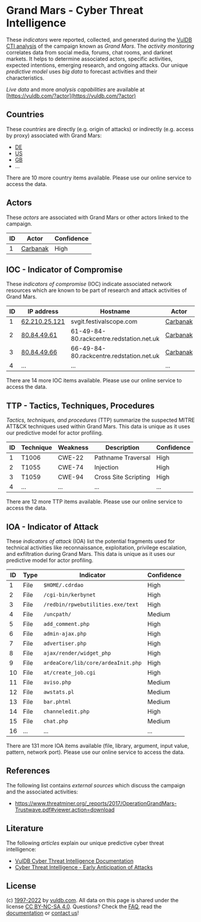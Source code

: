 # Grand Mars - Cyber Threat Intelligence

These _indicators_ were reported, collected, and generated during the [VulDB CTI analysis](https://vuldb.com/?kb.cti) of the campaign known as _Grand Mars_. The _activity monitoring_ correlates data from social media, forums, chat rooms, and darknet markets. It helps to determine associated actors, specific activities, expected intentions, emerging research, and ongoing attacks. Our unique _predictive model_ uses _big data_ to forecast activities and their characteristics.

_Live data_ and more _analysis capabilities_ are available at [https://vuldb.com/?actor](https://vuldb.com/?actor)

## Countries

These _countries_ are directly (e.g. origin of attacks) or indirectly (e.g. access by proxy) associated with Grand Mars:

* [DE](https://vuldb.com/?country.de)
* [US](https://vuldb.com/?country.us)
* [GB](https://vuldb.com/?country.gb)
* ...

There are 10 more country items available. Please use our online service to access the data.

## Actors

These _actors_ are associated with Grand Mars or other actors linked to the campaign.

ID | Actor | Confidence
-- | ----- | ----------
1 | [Carbanak](https://vuldb.com/?actor.carbanak) | High

## IOC - Indicator of Compromise

These _indicators of compromise_ (IOC) indicate associated network resources which are known to be part of research and attack activities of Grand Mars.

ID | IP address | Hostname | Actor | Confidence
-- | ---------- | -------- | ----- | ----------
1 | [62.210.25.121](https://vuldb.com/?ip.62.210.25.121) | svgit.festivalscope.com | [Carbanak](https://vuldb.com/?actor.carbanak) | High
2 | [80.84.49.61](https://vuldb.com/?ip.80.84.49.61) | 61-49-84-80.rackcentre.redstation.net.uk | [Carbanak](https://vuldb.com/?actor.carbanak) | High
3 | [80.84.49.66](https://vuldb.com/?ip.80.84.49.66) | 66-49-84-80.rackcentre.redstation.net.uk | [Carbanak](https://vuldb.com/?actor.carbanak) | High
4 | ... | ... | ... | ...

There are 14 more IOC items available. Please use our online service to access the data.

## TTP - Tactics, Techniques, Procedures

_Tactics, techniques, and procedures_ (TTP) summarize the suspected MITRE ATT&CK techniques used within Grand Mars. This data is unique as it uses our predictive model for actor profiling.

ID | Technique | Weakness | Description | Confidence
-- | --------- | -------- | ----------- | ----------
1 | T1006 | CWE-22 | Pathname Traversal | High
2 | T1055 | CWE-74 | Injection | High
3 | T1059 | CWE-94 | Cross Site Scripting | High
4 | ... | ... | ... | ...

There are 12 more TTP items available. Please use our online service to access the data.

## IOA - Indicator of Attack

These _indicators of attack_ (IOA) list the potential fragments used for technical activities like reconnaissance, exploitation, privilege escalation, and exfiltration during Grand Mars. This data is unique as it uses our predictive model for actor profiling.

ID | Type | Indicator | Confidence
-- | ---- | --------- | ----------
1 | File | `$HOME/.cdrdao` | High
2 | File | `/cgi-bin/kerbynet` | High
3 | File | `/redbin/rpwebutilities.exe/text` | High
4 | File | `/uncpath/` | Medium
5 | File | `add_comment.php` | High
6 | File | `admin-ajax.php` | High
7 | File | `advertiser.php` | High
8 | File | `ajax/render/widget_php` | High
9 | File | `ardeaCore/lib/core/ardeaInit.php` | High
10 | File | `at/create_job.cgi` | High
11 | File | `aviso.php` | Medium
12 | File | `awstats.pl` | Medium
13 | File | `bar.phtml` | Medium
14 | File | `channeledit.php` | High
15 | File | `chat.php` | Medium
16 | ... | ... | ...

There are 131 more IOA items available (file, library, argument, input value, pattern, network port). Please use our online service to access the data.

## References

The following list contains _external sources_ which discuss the campaign and the associated activities:

* https://www.threatminer.org/_reports/2017/OperationGrandMars-Trustwave.pdf#viewer.action=download

## Literature

The following _articles_ explain our unique predictive cyber threat intelligence:

* [VulDB Cyber Threat Intelligence Documentation](https://vuldb.com/?kb.cti)
* [Cyber Threat Intelligence - Early Anticipation of Attacks](https://www.scip.ch/en/?labs.20201022)

## License

(c) [1997-2022](https://vuldb.com/?kb.changelog) by [vuldb.com](https://vuldb.com/?kb.about). All data on this page is shared under the license [CC BY-NC-SA 4.0](https://creativecommons.org/licenses/by-nc-sa/4.0/). Questions? Check the [FAQ](https://vuldb.com/?kb.faq), read the [documentation](https://vuldb.com/?kb) or [contact us](https://vuldb.com/?contact)!
